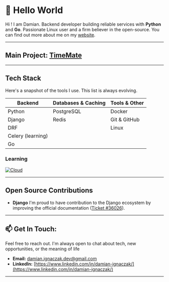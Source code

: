 <!-- Greeting section -->
# 👋 Hello World

Hi ! 
I am Damian. Backend developer building reliable services with **Python** and **Go**. Passionate Linux user and a firm believer in the open-source.
You can find out more about me on my [website](https://vaqmad.github.io/portfolio/). 

---

## Main Project: [TimeMate](https://github.com/vaqMAD/TimeMate)

---

## Tech Stack
Here's a snapshot of the tools I use. This list is always evolving.

| Backend           | Databases & Caching | Tools & Other       |
| ----------------- | ------------------- | ------------------- |
| Python            | PostgreSQL          | Docker              |
| Django            | Redis               | Git & GitHub        |
| DRF               |                     | Linux               |
| Celery (learning) |                     |                     |
| Go                |                     |                     |



### Learning

[![Cloud](https://skillicons.dev/icons?i=aws,azure,gcp)]()


---

## Open Source Contributions

* **Django** I'm proud to have contribution to the Django ecosystem by improving the official documentation ([Ticket #36026](https://code.djangoproject.com/ticket/36026)).

---

## 📫 Get In Touch:
Feel free to reach out. I'm always open to chat about tech, new opportunities, or the meaning of life

* **Email:** damian.ignaczak.dev@gmail.com
* **LinkedIn:** [https://www.linkedin.com/in/damian-ignaczak/](https://www.linkedin.com/in/damian-ignaczak/)

---
